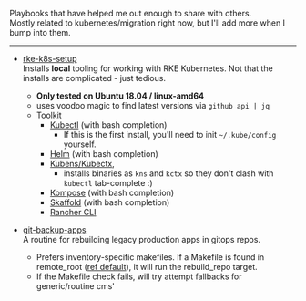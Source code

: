 Playbooks that have helped me out enough to share with others.  
Mostly related to kubernetes/migration right now, but I'll add more when I bump into them. 

---

- [rke-k8s-setup](./rke-k8s-setup/rke-k8s-setup.yaml)  
Installs **local** tooling for working with RKE Kubernetes. Not that the installs are complicated - just tedious. 
    - **Only tested on Ubuntu 18.04 / linux-amd64** 
    - uses voodoo magic to find latest versions via `github api | jq`  
    - Toolkit 
        - [Kubectl](https://kubernetes.io/docs/reference/kubectl/overview/) (with bash completion) 
            - If this is the first install, you'll need to init `~/.kube/config` yourself. 
        - [Helm](https://helm.sh/) (with bash completion)
        - [Kubens/Kubectx](https://github.com/ahmetb/kubectx/), 
            - installs binaries as `kns` and `kctx` so they don't clash with `kubectl` tab-complete :) 
        - [Kompose](https://kompose.io/) (with bash completion)
        - [Skaffold](https://skaffold.dev/) (with bash completion)
        - [Rancher CLI](https://github.com/rancher/cli)

- [git-backup-apps](./git-backup-apps)  
A routine for rebuilding legacy production apps in gitops repos. 
    - Prefers inventory-specific makefiles. If a Makefile is found in remote_root ([ref default](./git-backup-apps/create-default-mk.yml)), 
    it will run the rebuild_repo target.
    - If the Makefile check fails, will try attempt fallbacks for generic/routine cms'  